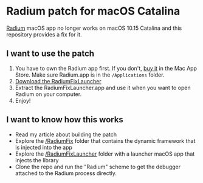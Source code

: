 # Radium patch for macOS Catalina

[Radium](http://catpigstudios.com/) macOS app no longer works on macOS 10.15 Catalina and this repository provides a fix for it.

## I want to use the patch

1. You have to own the Radium app first. If you don't, [buy it](https://apps.apple.com/us/app/radium-perfect-internet-radio/id597611879?mt=12) in the Mac App Store. Make sure Radium.app is in the `/Applications` folder.
2. [Download the RadiumFixLauncher](https://github.com/zvonicek/radium-fix-launcher/releases/download/1.0/RadiumFixLauncher.app.zip)
3. Extract the RadiumFixLauncher.app and use it when you want to open Radium on your computer.
4. Enjoy!

## I want to know how this works

- Read my article about building the patch
- Explore the [/RadiumFix](https://github.com/zvonicek/radium-fix-launcher/blob/master/RadiumFix/) folder that contains the dynamic framework that is injected into the app
- Explore the [/RadiumFixLauncher](https://github.com/zvonicek/radium-fix-launcher/tree/master/RadiumFixLauncher) folder with a launcher macOS app that injects the library
- Clone the repo and run the "Radium" scheme to get the debugger attached to the Radium process directly.
